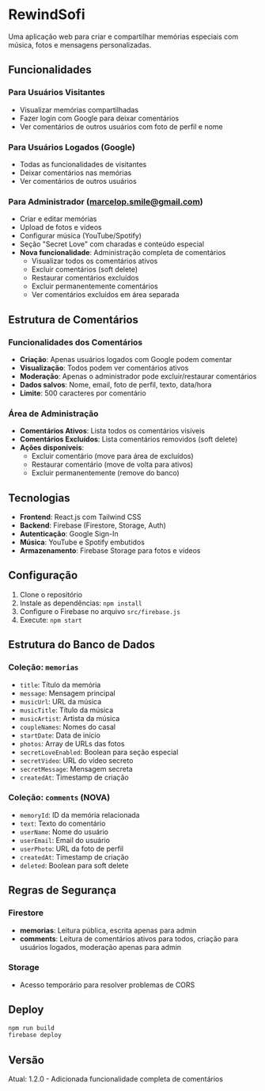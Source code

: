 # RewindSofi

Uma aplicação web para criar e compartilhar memórias especiais com música, fotos e mensagens personalizadas.

## Funcionalidades

### Para Usuários Visitantes
- Visualizar memórias compartilhadas
- Fazer login com Google para deixar comentários
- Ver comentários de outros usuários com foto de perfil e nome

### Para Usuários Logados (Google)
- Todas as funcionalidades de visitantes
- Deixar comentários nas memórias
- Ver comentários de outros usuários

### Para Administrador (marcelop.smile@gmail.com)
- Criar e editar memórias
- Upload de fotos e vídeos
- Configurar música (YouTube/Spotify)
- Seção "Secret Love" com charadas e conteúdo especial
- **Nova funcionalidade**: Administração completa de comentários
  - Visualizar todos os comentários ativos
  - Excluir comentários (soft delete)
  - Restaurar comentários excluídos
  - Excluir permanentemente comentários
  - Ver comentários excluídos em área separada

## Estrutura de Comentários

### Funcionalidades dos Comentários
- **Criação**: Apenas usuários logados com Google podem comentar
- **Visualização**: Todos podem ver comentários ativos
- **Moderação**: Apenas o administrador pode excluir/restaurar comentários
- **Dados salvos**: Nome, email, foto de perfil, texto, data/hora
- **Limite**: 500 caracteres por comentário

### Área de Administração
- **Comentários Ativos**: Lista todos os comentários visíveis
- **Comentários Excluídos**: Lista comentários removidos (soft delete)
- **Ações disponíveis**:
  - Excluir comentário (move para área de excluídos)
  - Restaurar comentário (move de volta para ativos)
  - Excluir permanentemente (remove do banco)

## Tecnologias

- **Frontend**: React.js com Tailwind CSS
- **Backend**: Firebase (Firestore, Storage, Auth)
- **Autenticação**: Google Sign-In
- **Música**: YouTube e Spotify embutidos
- **Armazenamento**: Firebase Storage para fotos e vídeos

## Configuração

1. Clone o repositório
2. Instale as dependências: `npm install`
3. Configure o Firebase no arquivo `src/firebase.js`
4. Execute: `npm start`

## Estrutura do Banco de Dados

### Coleção: `memorias`
- `title`: Título da memória
- `message`: Mensagem principal
- `musicUrl`: URL da música
- `musicTitle`: Título da música
- `musicArtist`: Artista da música
- `coupleNames`: Nomes do casal
- `startDate`: Data de início
- `photos`: Array de URLs das fotos
- `secretLoveEnabled`: Boolean para seção especial
- `secretVideo`: URL do vídeo secreto
- `secretMessage`: Mensagem secreta
- `createdAt`: Timestamp de criação

### Coleção: `comments` (NOVA)
- `memoryId`: ID da memória relacionada
- `text`: Texto do comentário
- `userName`: Nome do usuário
- `userEmail`: Email do usuário
- `userPhoto`: URL da foto de perfil
- `createdAt`: Timestamp de criação
- `deleted`: Boolean para soft delete

## Regras de Segurança

### Firestore
- **memorias**: Leitura pública, escrita apenas para admin
- **comments**: Leitura de comentários ativos para todos, criação para usuários logados, moderação apenas para admin

### Storage
- Acesso temporário para resolver problemas de CORS

## Deploy

```bash
npm run build
firebase deploy
```

## Versão

Atual: 1.2.0 - Adicionada funcionalidade completa de comentários 